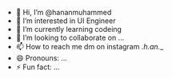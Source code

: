 - 👋 Hi, I’m @hananmuhammed
- 👀 I’m interested in UI Engineer 
- 🌱 I’m currently learning codeing
- 💞️ I’m looking to collaborate on ...
- 📫 How to reach me dm on instagram _.h.an.__
- 😄 Pronouns: ...
- ⚡ Fun fact: ...

<!---
hananmuhammed/hananmuhammed is a ✨ special ✨ repository because its `README.md` (this file) appears on your GitHub profile.
You can click the Preview link to take a look at your changes.
--->
